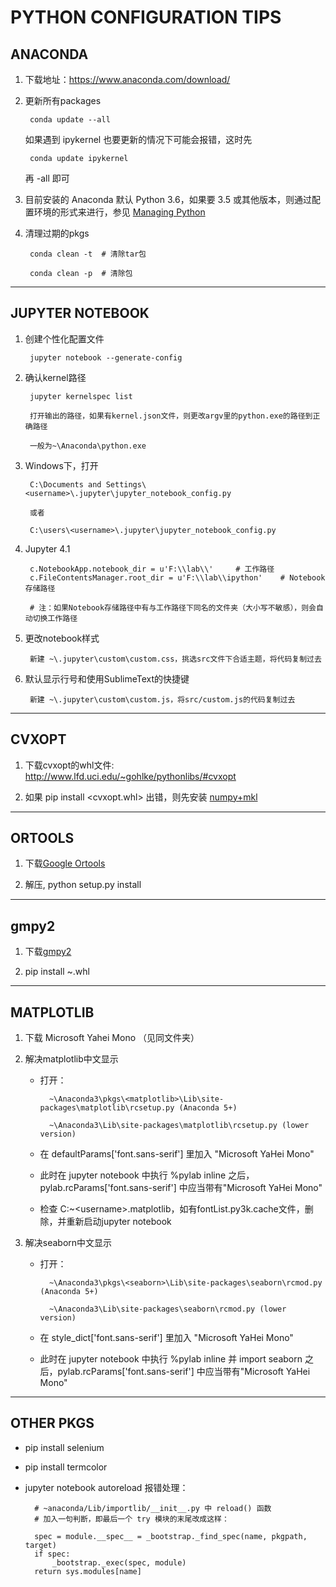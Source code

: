 PYTHON CONFIGURATION TIPS
=============================

## ANACONDA

1. 下载地址：https://www.anaconda.com/download/

2. 更新所有packages

        conda update --all

    如果遇到 ipykernel 也要更新的情况下可能会报错，这时先

        conda update ipykernel

    再 -all 即可

3. 目前安装的 Anaconda 默认 Python 3.6，如果要 3.5 或其他版本，则通过配置环境的形式来进行，参见 [Managing Python](https://conda.io/docs/user-guide/tasks/manage-python.html)

4. 清理过期的pkgs

        conda clean -t  # 清除tar包

        conda clean -p  # 清除包

-------------

## JUPYTER NOTEBOOK

1. 创建个性化配置文件

        jupyter notebook --generate-config

2. 确认kernel路径

        jupyter kernelspec list

        打开输出的路径，如果有kernel.json文件，则更改argv里的python.exe的路径到正确路径

        一般为~\Anaconda\python.exe

3. Windows下，打开
    
        C:\Documents and Settings\<username>\.jupyter\jupyter_notebook_config.py

        或者

        C:\users\<username>\.jupyter\jupyter_notebook_config.py

4. Jupyter 4.1

        c.NotebookApp.notebook_dir = u'F:\\lab\\'     # 工作路径
        c.FileContentsManager.root_dir = u'F:\\lab\\ipython'    # Notebook存储路径

        # 注：如果Notebook存储路径中有与工作路径下同名的文件夹（大小写不敏感），则会自动切换工作路径

5. 更改notebook样式

        新建 ~\.jupyter\custom\custom.css，挑选src文件下合适主题，将代码复制过去

6. 默认显示行号和使用SublimeText的快捷键

        新建 ~\.jupyter\custom\custom.js，将src/custom.js的代码复制过去

--------

## CVXOPT

1. 下载cvxopt的whl文件: http://www.lfd.uci.edu/~gohlke/pythonlibs/#cvxopt

2. 如果 pip install <cvxopt.whl> 出错，则先安装 [numpy+mkl](http://www.lfd.uci.edu/~gohlke/pythonlibs/#numpy)

--------

## ORTOOLS

1. 下载[Google Ortools](https://developers.google.com/optimization/)

2. 解压, python setup.py install

--------

## gmpy2

1. 下载[gmpy2](https://github.com/aleaxit/gmpy/releases)

2. pip install ~.whl

--------

## MATPLOTLIB

1. 下载 Microsoft Yahei Mono （见同文件夹）

2. 解决matplotlib中文显示

    - 打开：

            ~\Anaconda3\pkgs\<matplotlib>\Lib\site-packages\matplotlib\rcsetup.py (Anaconda 5+)

            ~\Anaconda3\Lib\site-packages\matplotlib\rcsetup.py (lower version)

    - 在 defaultParams['font.sans-serif'] 里加入 "Microsoft YaHei Mono"

    - 此时在 jupyter notebook 中执行 %pylab inline 之后，pylab.rcParams['font.sans-serif'] 中应当带有"Microsoft YaHei Mono"

    - 检查 C:\~\<username>\.matplotlib，如有fontList.py3k.cache文件，删除，并重新启动jupyter notebook

3. 解决seaborn中文显示

    - 打开：

            ~\Anaconda3\pkgs\<seaborn>\Lib\site-packages\seaborn\rcmod.py (Anaconda 5+)

            ~\Anaconda3\Lib\site-packages\seaborn\rcmod.py (lower version)

    - 在 style_dict['font.sans-serif'] 里加入 "Microsoft YaHei Mono"

    - 此时在 jupyter notebook 中执行 %pylab inline 并 import seaborn 之后，pylab.rcParams['font.sans-serif'] 中应当带有"Microsoft YaHei Mono"

--------

## OTHER PKGS

- pip install selenium

- pip install termcolor

- jupyter notebook autoreload 报错处理：

        # ~anaconda/Lib/importlib/__init__.py 中 reload() 函数
        # 加入一句判断，即最后一个 try 模块的末尾改成这样：

        spec = module.__spec__ = _bootstrap._find_spec(name, pkgpath, target)
        if spec:
            _bootstrap._exec(spec, module)
        return sys.modules[name]
